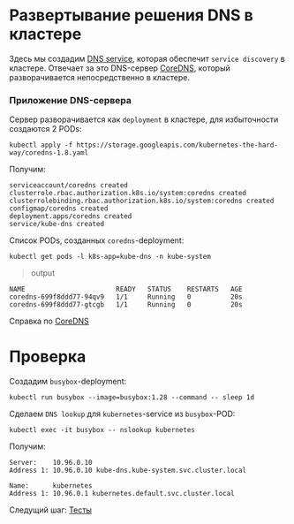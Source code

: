 # Развертывание решения DNS в кластере

Здесь мы создадим [DNS service](https://kubernetes.io/docs/concepts/services-networking/dns-pod-service/), которая обеспечит `service discovery` в кластере. Отвечает за это DNS-сервер [CoreDNS](https://coredns.io/), который разворачивается непосредственно в кластере.

### Приложение DNS-сервера

Сервер разворачивается как `deployment` в кластере, для избыточности создаются 2 PODs:

```
kubectl apply -f https://storage.googleapis.com/kubernetes-the-hard-way/coredns-1.8.yaml
```

Получим:

```
serviceaccount/coredns created
clusterrole.rbac.authorization.k8s.io/system:coredns created
clusterrolebinding.rbac.authorization.k8s.io/system:coredns created
configmap/coredns created
deployment.apps/coredns created
service/kube-dns created
```

Список PODs, созданных `coredns`-deployment:

```
kubectl get pods -l k8s-app=kube-dns -n kube-system
```

> output

```
NAME                       READY   STATUS    RESTARTS   AGE
coredns-699f8ddd77-94qv9   1/1     Running   0          20s
coredns-699f8ddd77-gtcgb   1/1     Running   0          20s
```

Справка по [CoreDNS](https://kubernetes.io/docs/tasks/administer-cluster/coredns/#installing-coredns)

# Проверка

Создадим `busybox`-deployment:

```
kubectl run busybox --image=busybox:1.28 --command -- sleep 1d
```

Сделаем `DNS lookup` для `kubernetes`-service из `busybox`-POD:

```
kubectl exec -it busybox -- nslookup kubernetes
```

Получим:

```
Server:    10.96.0.10
Address 1: 10.96.0.10 kube-dns.kube-system.svc.cluster.local

Name:      kubernetes
Address 1: 10.96.0.1 kubernetes.default.svc.cluster.local
```
Следущий шаг: [Тесты](02.md)
